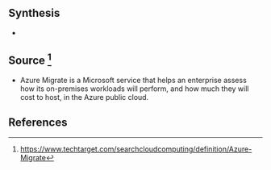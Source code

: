 ## Synthesis
- 
## Source [^1]
- Azure Migrate is a Microsoft service that helps an enterprise assess how its on-premises workloads will perform, and how much they will cost to host, in the Azure public cloud.
## References

[^1]: https://www.techtarget.com/searchcloudcomputing/definition/Azure-Migrate